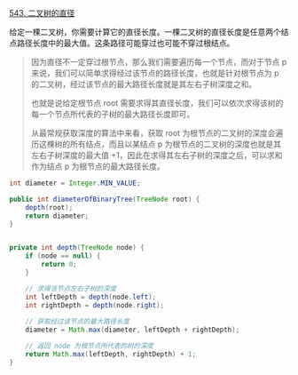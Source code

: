 [543. 二叉树的直径](https://leetcode-cn.com/problems/diameter-of-binary-tree/)



给定一棵二叉树，你需要计算它的直径长度。一棵二叉树的直径长度是任意两个结点路径长度中的最大值。这条路径可能穿过也可能不穿过根结点。

> 因为直径不一定穿过根节点，那么我们需要遍历每一个节点，而对于节点 p 来说，我们可以简单求得经过该节点的路径长度，也就是针对根节点为 p 的二叉树，经过该节点的最大路径长度就是其左右子树深度之和。
>
> 
>
> 也就是说给定根节点 root 需要求得其直径长度，我们可以依次求得该树的每一个节点所代表的子树的最大路径长度即可。
>
> 
>
> 从最常规获取深度的算法中来看，获取 root 为根节点的二叉树的深度会遍历这棵树的所有结点，而且以某结点 p 为根节点的二叉树的深度也就是其左右子树深度的最大值 +1，因此在求得其左右子树的深度之后，可以求和作为结点 p 为根节点的最大路径长度。

```java
int diameter = Integer.MIN_VALUE;

public int diameterOfBinaryTree(TreeNode root) {
    depth(root);
    return diameter;
}


private int depth(TreeNode node) {
    if (node == null) {
        return 0;
    }

    // 求得该节点左右子树的深度
    int leftDepth = depth(node.left);
    int rightDepth = depth(node.right);
	
    // 获取经过该节点的最大路径长度
    diameter = Math.max(diameter, leftDepth + rightDepth);

    // 返回 node 为根节点所代表的树的深度
    return Math.max(leftDepth, rightDepth) + 1;
}
```

